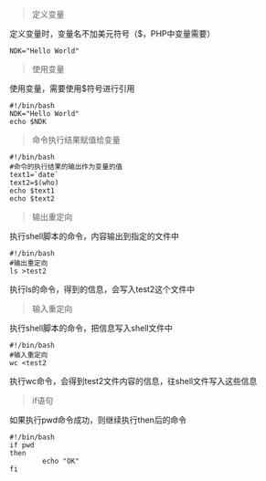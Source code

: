 >定义变量

定义变量时，变量名不加美元符号（$，PHP中变量需要）
```
NDK="Hello World"
```

>使用变量

使用变量，需要使用$符号进行引用
```
#!/bin/bash
NDK="Hello World"
echo $NDK
```

>命令执行结果赋值给变量
```
#!/bin/bash          
#命令的执行结果的输出作为变量的值
text1=`date`
text2=$(who)
echo $text1
echo $text2
```

>输出重定向

执行shell脚本的命令，内容输出到指定的文件中
```
#!/bin/bash
#输出重定向    
ls >test2
```

执行ls的命令，得到的信息，会写入test2这个文件中

>输入重定向

执行shell脚本的命令，把信息写入shell文件中
```
#!/bin/bash
#输入重定向
wc <test2
```

执行wc命令，会得到test2文件内容的信息，往shell文件写入这些信息

>if语句

如果执行pwd命令成功，则继续执行then后的命令
```
#!/bin/bash
if pwd
then
        echo "OK"
fi
```